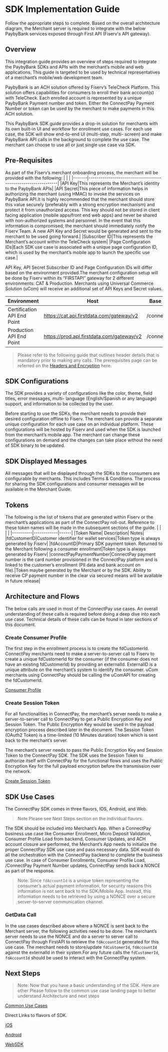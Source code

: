 # SDK Implementation Guide

Follow the appropriate steps to complete. Based on the overall architecture diagram, the Merchant server is required to integrate with the below PaybyBank services exposed through First API (Fiserv's API gateway).

## Overview 
This integration guide provides an overview of steps required to integrate the PaybyBank SDKs and APIs with the merchant’s mobile and web applications. This guide is targeted to be used by technical representatives of a merchant’s mobile/web development team.

PaybyBank is an ACH solution offered by Fiserv’s TeleCheck Platform. This solution offers capabilities for consumers to enroll their bank account(s) with TeleCheck. Each enrolled account is represented by a unique PaybyBank Payment number and token. Either the ConnectPay Payment Number or token can be used by the merchant to make payments in this ACH solution.

This PaybyBank SDK guide provides a drop-in solution for merchants with its own built-in UI and workflow for enrollment use cases. For each use case, the SDK will show end-to-end UI (multi-step, multi- screen) and make PaybyBank API calls in the background to complete the use case. The merchant can choose to use all or just single use case via SDK.

## Pre-Requisites

As part of the Fiserv’s merchant onboarding process, the merchant will be provided with the following:
|       |                                                              |
|-------|--------------------------------------------------------------|
|API Key|This represents the Merchant’s identity to the PaybyBank APIs|
|API Secret|This piece of information helps in authorizing the merchant (using HMAC) to invoke the services on PaybyBank API.It is highly recommended that the merchant should store this value securely (preferably with a strong encryption mechanism) and protect it from unauthorized access. This key should not be stored in client facing application (mobile apps/front end web apps) and never be shared with non-authorized systems and personnel. In the event that this information is compromised, the merchant should immediately notify the Fiserv Team. A new API Key and Secret would be generated and sent to the merchant to be used going forward.|
|Subscriber ID|This represents the Merchant’s account within the TeleCheck system|
|Page Configuration IDs|Each SDK use case is associated with a unique page configuration ID, which is used by the merchant’s mobile app to launch the specific use case.|

API Key, API Secret Subscriber ID and Page Configuration IDs will differ based on the environment provided.The merchant configuration setup will be done by Fiserv within its “FIRSTAPI” gateway for 2 different environments: CAT & Production.
Merchants using Universal Commerce Solution (uCom) will receive an additional set of API Keys and Secret values.

|Environment                |Host                                     |Base Path  |
|---------------------------|-----------------------------------------|-----------|
|Certification API End Point|https://cat.api.firstdata.com/gateway/v2 |/connectpay|
|Production API End Point   |https://prod.api.firstdata.com/gateway/v2|/connectpay|

> Please refer to the following guide that outlines header details that is mandatory prior to making any calls. The prerequisites page can be referred on the [Headers and Encryption](?path=./docs/headersencryptiondecryption.md) here.

## SDK Configurations 
The SDK provides a variety of configurations like the color, theme, field titles, error messages, multi- language (English/Spanish or any language) support, and information to be collected by the user.

Before starting to use the SDKs, the merchant needs to provide their desired configuration offline to Fiserv. The merchant can provide a separate unique configuration for each use case on an individual platform. These configurations will be hosted by Fiserv and used when the SDK is launched from the merchant’s mobile app. The merchant can change these configurations on demand and the changes can take place without the need of SDK binary to be updated.

## SDK Displayed Messages
All messages that will be displayed through the SDKs to the consumers are configurable by merchants. This includes Terms & Conditions. The process for sharing the SDK configurations and consumer messages will be available in the Merchant Guide.

## Tokens
The following is the list of tokens that are generated within Fiserv or the merchant’s applications as part of the ConnectPay roll-out. Reference to these token names will be made in the subsequent sections of the guide.
|          |            |      |
|----------|------------|------|
|Token Name| Description| Notes|
|fdCustomerID|Customer identifier for wallet services|Token type is always generated by Fiserv|
|fdAccountID|Primary SDK payment token. Returned to the Merchant following a consumer enrollment|Token type is always generated by Fiserv| 
|connectPayPaymentNumber|ConnectPay payment number is the card number provisioned in the ConnectPay platform and is linked to the customer’s enrollment (PII data and bank account on file).|Token maybe generated by the Merchant or by the SDK. Ability to receive CP payment number in the clear via secured means will be available in future release|

## Architecture and Flows
The below calls are used in most of the ConnectPay use cases. An overall understanding of these calls is required before doing a deep dive into each use case. Technical details of these calls can be found in later sections of this document.

### Create Consumer Profile
The first step in the enrollment process is to create the fdCustomerId. ConnectPay merchants need to make a server-to-server call to Fiserv to create a unique fdCustomerId for the consumer (if the consumer does not have an existing fdCustomerId) by providing an externalId. ExternalID is a unique attribute on the merchant’s system to identify the consumer. uCom merchants using ConnectPay should be calling the uComAPI for creating the fdCustomerId.

[Consumer Profile](../api/?type=post&path=/consumerprofile/add)

### Create Session Token
For all functionalities in ConnectPay, the merchant’s server needs to make a server-to-server call to ConnectPay to get a Public Encryption Key and Session Token. The Public Encryption Key would be used in the payload encryption process described later in the document. The Session Token (OAuth2 Token) is a time-limited (10 Minutes duration) token which is sent back to the merchant’s server.

The merchant’s server needs to pass the Public Encryption Key and Session Token to the ConnectPay SDK. The SDK uses the Session Token to authorize itself with ConnectPay for the functional flows and uses the Public Encryption Key for the full payload encryption before the transmission over the network.

[Create Session Token](../api/?type=post&path=/security/createsessiontoken)

## SDK Use Cases
The ConnectPay SDK comes in three flavors, IOS, Android, and Web.
>Note Please see Next Steps section on the individual flavors.

The SDK should be included into Merchant’s App. When a ConnectPay business use case like Consumer Enrollment, Micro Deposit Validation, Consumer Profile Load from backend, Consumer Updates, and ACH account closure are performed, the Merchant’s App needs to initialize the proper ConnectPay SDK use case and pass necessary data. SDK would do all the orchestration with the ConnectPay backend to complete the business use case.
In case of Consumer Enrollments, Consumer Profile Load, /ConnectPay Payment Number updates, ConnectPay sends back a NONCE as part of the response.

>Note: Since `fdAccountId` is a unique token representing the consumer’s actual payment information, for security reasons this information is not sent back to the SDK/Mobile App. Instead, this information needs to be retrieved by using a NONCE over a secure server-to-server communication channel.

### GetData Call
In the use cases described above where a NONCE is sent back to the Merchant server, the following activities need to be done. The merchant’s server needs to use the NONCE and do a server to server call to ConnectPay through FirstAPI to retrieve the `fdAccountId` generated for this use case. The merchant needs to store/update `fdCustomerId`, `fdAccountId` against the externalId in their system.For any future calls the `fdCustomerId`, `fdAccountId` should be used to interact with the ConnectPay system.

## Next Steps
>Note: Now that you have a basic understanding of the SDK. Here are other Please follow to the common use case landing page to better understand Architecture and next steps

[Common Use Cases](?path=./docs/Commonusecaseslanding.md)

Direct Links to flavors of SDK.

[iOS](?path=docs/iossdk.md)

[Android](?path=docs/androidsdk.md)

[WebSDK](?path=docs/websdk.md)